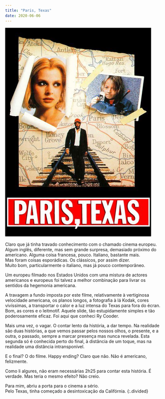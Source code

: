 ```yaml
---
title: "Paris, Texas"
date: 2020-06-06
---
```


![texas](assets/images/flm_9.jpg)

Claro que já tinha travado conhecimento com o chamado cinema europeu. Algum inglês, diferente, mas sem grande surpresa, demasiado próximo do americano. Alguma coisa francesa, pouco. Italiano, bastante mais.\
Mas foram coisas esporádicas. Os clássicos, por assim dizer.\
Muito bom, particularmente o italiano, mas já pouco contemporâneo.

Um europeu filmado nos Estados Unidos com uma mistura de actores americanos e europeus foi talvez a melhor combinação para livrar os sentidos da hegemonia americana.

A travagem a fundo imposta por este filme, relativamente à vertiginosa velocidade americana, os planos longos, a fotografia à lá Kodak, cores vivíssimas, a transportar o calor e a luz intensa do Texas para fora do écran.\
Bom, as cores e o leitmotif. Aquele slide, tão estupidamente simples e tão poderosamente eficaz. Foi aqui que conheci Ry Cooder.

Mais uma vez, o vagar. O contar lento da história, a dar tempo. Na realidade são duas histórias, a que vemos passar pelos nossos olhos, o presente, e a outra, o passado, sempre a marcar presença mas nunca revelada. Esta segunda só é conhecida perto do final, à distância de um toque, mas na realidade uma distância intransponível.

E o final? O do filme. Happy ending? Claro que não. Não é americano, felizmente.

Como li algures, não eram necessárias 2h25 para contar esta história. É verdade. Mas teria o mesmo efeito? Não creio.

Para mim, abriu a porta para o cinema a sério.\
Pelo Texas, tinha começado a desintoxicação da Califórnia.
{:.divided}
